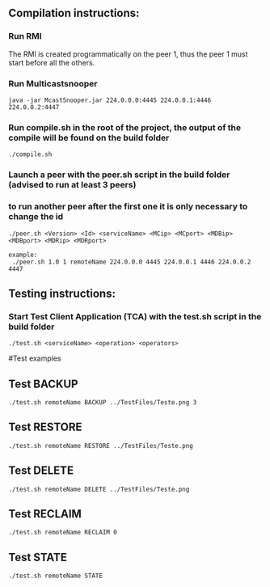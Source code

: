 ## Compilation instructions:

### Run RMI
The RMI is created programmatically on the peer 1, thus the peer 1 must start before all the others.

### Run Multicastsnooper
```
java -jar McastSnooper.jar 224.0.0.0:4445 224.0.0.1:4446 224.0.0.2:4447

```

### Run compile.sh in the root of the project, the output of the compile will be found on the build folder
```
./compile.sh 
```

### Launch a peer with the peer.sh script in the build folder (advised to run at least 3 peers)
### to run another peer after the first one it is only necessary to change the id
```
./peer.sh <Version> <Id> <serviceName> <MCip> <MCport> <MDBip> <MDBport> <MDRip> <MDRport>

example:
 ./peer.sh 1.0 1 remoteName 224.0.0.0 4445 224.0.0.1 4446 224.0.0.2 4447

```

## Testing instructions:

### Start Test Client Application (TCA) with the test.sh script in the build folder
```
./test.sh <serviceName> <operation> <operators>
```

#Test examples

## Test BACKUP
```
./test.sh remoteName BACKUP ../TestFiles/Teste.png 3
```
## Test RESTORE
```
./test.sh remoteName RESTORE ../TestFiles/Teste.png
```
## Test DELETE
```
./test.sh remoteName DELETE ../TestFiles/Teste.png 
```
## Test RECLAIM
```
./test.sh remoteName RECLAIM 0
```
## Test STATE
```
./test.sh remoteName STATE
```

